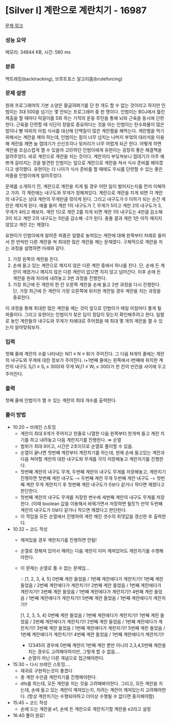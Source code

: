 # [Silver I] 계란으로 계란치기 - 16987 

[문제 링크](https://www.acmicpc.net/problem/16987) 

### 성능 요약

메모리: 34844 KB, 시간: 580 ms

### 분류

백트래킹(backtracking), 브루트포스 알고리즘(bruteforcing)

### 문제 설명

<p>원래 프로그래머의 기본 소양은 팔굽혀펴기를 단 한 개도 할 수 없는 것이라고 하지만 인범이는 3대 500을 넘기는 몇 안되는 프로그래머 중 한 명이다. 인범이는 BOJ에서 틀린 제출을 할 때마다 턱걸이를 5회 하는 기적의 운동 루틴을 통해 뇌와 근육을 동시에 단련한다. 근육을 단련할 때 식단이 정말로 중요하다는 것을 아는 인범이는 탄수화물이 많은 밥이나 빵 따위의 아침 식사를 대신해 단백질이 많은 계란찜을 해먹는다. 계란찜을 먹기 위해서는 계란을 깨야 하는데, 인범이는 힘이 너무 넘치는 나머지 부엌의 대리석을 이용해 계란을 깨면 늘 껍데기가 산산조각나 뒷처리가 너무 어렵게 되곤 한다. 어떻게 하면 계란을 조심스럽게 깰 수 있을까 고민하던 인범이에게 유현이는 굉장히 좋은 해결책을 알려주었다. 바로 계란으로 계란을 치는 것이다. 계란끼리 부딪쳐보니 껍데기가 아주 예쁘게 갈라지는 것을 발견한 인범이는 앞으로 계란으로 계란을 쳐서 식사 준비를 해야겠다고 생각했다. 유현이는 더 나아가 식사 준비를 할 때에도 두뇌를 단련할 수 있는 좋은 퍼즐을 인범이에게 알려주었다.</p>

<p>문제를 소개하기 전, 계란으로 계란을 치게 될 경우 어떤 일이 벌어지는지를 먼저 이해하고 가자. 각 계란에는 내구도와 무게가 정해져있다. 계란으로 계란을 치게 되면 각 계란의 내구도는 상대 계란의 무게만큼 깎이게 된다. 그리고 내구도가 0 이하가 되는 순간 계란은 깨지게 된다. 예를 들어 계란 1의 내구도가 7, 무게가 5이고 계란 2의 내구도가 3, 무게가 4라고 해보자. 계란 1으로 계란 2를 치게 되면 계란 1의 내구도는 4만큼 감소해 3이 되고 계란 2의 내구도는 5만큼 감소해 -2가 된다. 충돌 결과 계란 1은 아직 깨지지 않았고 계란 2는 깨졌다.</p>

<p>유현이가 인범이에게 알려준 퍼즐은 일렬로 놓여있는 계란에 대해 왼쪽부터 차례로 들어서 한 번씩만 다른 계란을 쳐 최대한 많은 계란을 깨는 문제였다. 구체적으로 계란을 치는 과정을 설명하면 아래와 같다.</p>

<ol>
	<li>가장 왼쪽의 계란을 든다.</li>
	<li>손에 들고 있는 계란으로 깨지지 않은 다른 계란 중에서 하나를 친다. 단, 손에 든 계란이 깨졌거나 깨지지 않은 다른 계란이 없으면 치지 않고 넘어간다. 이후 손에 든 계란을 원래 자리에 내려놓고 3번 과정을 진행한다.</li>
	<li>가장 최근에 든 계란의 한 칸 오른쪽 계란을 손에 들고 2번 과정을 다시 진행한다. 단, 가장 최근에 든 계란이 가장 오른쪽에 위치한 계란일 경우 계란을 치는 과정을 종료한다.</li>
</ol>

<p>이 과정을 통해 최대한 많은 계란을 깨는 것이 앞으로 인범이가 매일 아침마다 풀게 될 퍼즐이다. 그리고 유현이는 인범이가 찾은 답이 정답이 맞는지 확인해주려고 한다. 일렬로 놓인 계란들의 내구도와 무게가 차례대로 주어졌을 때 최대 몇 개의 계란을 깰 수 있는지 알아맞춰보자.</p>

### 입력 

 <p>첫째 줄에 계란의 수를 나타내는 N(1 ≤ N ≤ 8)가 주어진다. 그 다음 N개의 줄에는 계란의 내구도와 무게에 대한 정보가 주어진다. i+1번째 줄에는 왼쪽에서 i번째에 위치한 계란의 내구도 S<sub>i</sub>(1 ≤ S<sub>i</sub> ≤ 300)와 무게 W<sub>i</sub>(1 ≤ W<sub>i</sub> ≤ 300)가 한 칸의 빈칸을 사이에 두고 주어진다.</p>

### 출력 

 <p>첫째 줄에 인범이가 깰 수 있는 계란의 최대 개수를 출력한다.</p>

### 풀이 방법

- 10:20 ~ 브레인 스토밍
    - 계란이 최대 8개가 주어지고 한줄로 나열한 다음 왼쪽부터 한개씩 들고 계란 치기를 하고 내려놓고 다음 계란치기를 진행한다.
    ⇒ 순열
    - 범위가 최대 8이고, 시간은 2초이므로 순열로 풀이할 수 있음.
    - 순열이 끝나면 첫번째 계란부터 계란치기를 하는데, 현재 손에 들고있는 계란과 다음 쳐야할 계란의 대한 내구도와 무게를 각각 저장해놓고 계란치기를 진행한다.
    - 첫번째 계란의 내구도 무게, 두번째 계란의 내구도 무게를 저장해놓고, 
    계란치기 진행하면
    첫번째 계란 내구도 -= 두번째 계란 무게
    두번째 계란 내구도 -= 첫번째 계란 무게
    계란치기 후 첫번째 계란 내구도가 0보다 같거나 작다면 깨졌다고 판단한다.
    - 첫번째 계란의 내구도 무게를 저장한 변수에 세번째 계란의 내구도 무게를 저장한다.
    (이때 boolean 값을 이용해서 바꿔가면서 저장하면 될듯?)
    만약 두번째 계란의 내구도가 0보다 같거나 작으면 깨졌다고 판단한다.
    - 이 작업을 모든 순열에서 진행하여 계란 깨진 갯수의 최댓값을 갱신한 후 출력한다.
- 10:32 ~ 코드 작성
    - 깨져있을 경우 계란치기를 진행하면 안됨!
    - 순열로 정해져 있어서 꺠려는 다음 계란이 이미 깨져있어도 계란치기를 수행해야한다.
    - 이 문제는 순열로 풀 수 없는 문제임…
        
        <aside>
        💡 [1, 2, 3, 4, 5]
        0번째 계란 들었음  / 1번째 계란에다가 계란치기!!
        1번째 계란 들었음  / 2번째 계란에다가 계란치기!!
        2번째 계란 들었음  / 1번째 계란에다가 계란치기!!
        3번째 계란 들었음  / 1번째 계란에다가 계란치기!!
        4번째 계란 들었음  / 1번째 계란에다가 계란치기!!
        5번째 계란 들었음  / 1번째 계란에다가 계란치기!!
        
        [1, 2, 3, 5, 4]
        0번째 계란 들었음  / 1번째 계란에다가 계란치기!!
        1번째 계란 들었음  / 2번째 계란에다가 계란치기!!
        2번째 계란 들었음  / 1번째 계란에다가 계란치기!!
        3번째 계란 들었음  / 1번째 계란에다가 계란치기!!
        5번째 계란 들었음  / 1번째 계란에다가 계란치기!!
        4번째 계란 들었음  / 1번째 계란에다가 계란치기!!
        
        </aside>
        
        - 12345의 경우에 0번째 계란이 1번째 계란 뿐만 아니라 2,3,4,5번째 계란을 치는 경우도 고려해야하지만, 그렇게 할 수 없음….
        - 순열이 아닌 다른 개념으로 접근해야한다.
- 15:30 ~ 다시 브레인 스토밍….
    - 재귀로 구현하는것이 좋겠다
    - 총 계란 수만큼 계란치기를 진행해야한다.
    - dfs를 하는데, 모든 계란을 치는 것을 고려해봐야한다. 그리고, 모든 계란을 치는데, 손에 들고 있는 계란이 깨져있는지, 치려는 계란이 깨져있는지 고려해야한다. (항상 계란치기는 수행되야하고 더이상 수행될 수 없다면 중지해야함)
- 15:45 ~ 코드 작성
    - 손에 드는 계란을 e1, 손에 든 계란으로 계란치기할 계란을 e2라고 설정
- 16:40 풀이 완료!
